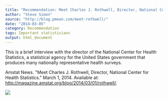 ```yaml
---
title: "Recommendation: Meet Charles J. Rothwell, Director, National Center for Health Statistics"
author: "Steve Simon"
source: "http://blog.pmean.com/meet-rothwell/"
date: "2014-03-05"
category: Recommendation
tags: Important statisticians
output: html_document
---
```


This is a brief interview with the director of the National Center for
Health Statistics, a statistical agency for the United States government
that produces many nationally representative health
surveys.

<!---More--->

Amstat News. "Meet Charles J. Rothwell, Director, National Center for
Health Statistics." March 1, 2014. Available at:
<http://magazine.amstat.org/blog/2014/03/01/rothwell/>.

![](http://www.pmean.com/images/meet-rothwell01.png)




